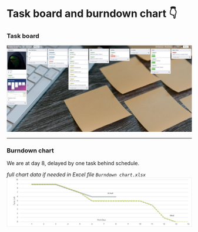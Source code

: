 # Task board and burndown chart 👇

### Task board
![Trello task board](JPG_taskboard.jpg)

---
### Burndown chart
We are at day 8, delayed by one task behind schedule.

_full chart data if needed in Excel file  `Burndown chart.xlsx`_
![Burn-down chart](JPG_burndown_chart.jpg)
